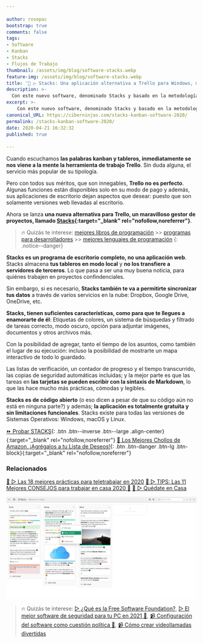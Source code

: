 ```yaml
---

author: rosepac
bootstrap: true
comments: false
tags:
- Software
- Kanban
- Stacks
- Flujos de Trabajo
thumbnail: /assets/img/blog/software-stacks.webp
feature-img: /assets/img/blog/software-stacks.webp
title: '💼 ▷ Stacks: Una aplicación alternativa a Trello para Windows, macOS y Linux'
description: >-
  Con este nuevo software, denominado Stacks y basado en la metodología kanban. Puedes administrar tus asuntos desde cualquier sistema operativo, de forma totalmente gratuita y sin ningún tipo de restricciones.
excerpt: >-
    Con este nuevo software, denominado Stacks y basado en la metodología kanban. Puedes administrar tus asuntos desde cualquier sistema operativo, de forma totalmente gratuita y sin ningún tipo de restricciones.
canonical_URL: https://ciberninjas.com/stacks-kanban-software-2020/
permalink: /stacks-kanban-software-2020/
date: 2020-04-21 16:32:32
published: true

---
```


Cuando escuchamos **las palabras kanban y tableros, inmediatamente se nos viene a la mente la herramienta de trabajo Trello**. Sin duda alguna, el servicio más popular de su tipología.

Pero con todos sus méritos, que son innegables, **Trello no es perfecto**. Algunas funciones están disponibles solo en su modo de pago y además, sus aplicaciones de escritorio dejan aspectos que desear: puesto que son solamente versiones web llevadas al escritorio.

Ahora se lanza **una nueva alternativa para Trello, un maravilloso gestor de proyectos, llamado [Stacks](https://stacks.rocks/){:target="_blank" rel="nofollow,noreferrer"}**.

> 🔥 Quizás te interese: [mejores libros de programación](/programar/) >> [programas para desarrolladores](/mejores-sistemas-operativos-para-hackear/) >> [mejores lenguajes de programación](/15-mejores-lenguajes-programacion/)
{: .notice--danger}

**Stacks es un programa de escritorio completo, no una aplicación web**. Stacks almacena **tus tableros en modo local** y **no los transfiere a servidores de terceros**. Lo que pasa a ser una muy buena noticia, para quiénes trabajen en proyectos confindenciales.

Sin embargo, si es necesario, **Stacks también te va a permitirte sincronizar tus datos** a través de varios servicios en la nube: Dropbox, Google Drive, OneDrive, etc.

**Stacks, tienen suficientes características, como para que te llegues a enamorarte de él**: Etiquetas de colores, un sistema de búsquedas y filtrado de tareas correcto, modo oscuro, opción para adjuntar imágenes, documentos y otros archivos más.

Con la posibilidad de agregar, tanto el tiempo de los asuntos, como también el lugar de su ejecución: incluso la posibilidad de mostrarte un mapa interactivo de todo lo guardado.

Las listas de verificación, un contador de progreso y el tiempo transcurrido, las copias de seguridad automáticas incluidas; y la mejor parte es que las tareas en **las tarjetas se pueden escribir con la sintaxis de Markdown**, lo que las hace mucho más prácticas, cómodas y legibles.

**Stacks es de código abierto** (o eso dicen a pesar de que su código aún no está en ninguna parte?) y además; **la aplicación es totalmente gratuita y sin limitaciones funcionales**. Stacks existe para todas las versiones de Sistemas Operativos: Windows, macOS y Linux.

[⏩ Probar STACKS](https://stacks.rocks/){: .btn .btn--inverse .btn--large .align-center}{:target="_blank" rel="nofollow,noreferrer"}
[🛒 Los Mejores Chollos de Amazon, ¡Agrégalos a tu Lista de Deseos!](/amazon/ "Los Mejores Chollos de Amazon, Ofertas Flash, Black Monday y Amazon Prime Day"){: .btn .btn-danger .btn-lg .btn-block}{:target="_blank" rel="nofollow,noreferrer"}

### **Relacionados** <!-- omit in toc -->

[🥇 ▷ Las 18 mejores prácticas para teletrabajar en 2020](/mejores-practicas-trabajar-desde-casa/)
[🥇 ▷ TIPS: Las 11 Mejores CONSEJOS para trabajar en casa 2020 🏡](/mejores-consejos-trabajar-desde-casa/)
[🥇 ▷ Quédate en Casa](/alternativas-culturales-combatir-coronavirus/)

![💼 ▷ Stacks: Una aplicación alternativa a Trello para Windows, macOS y Linux](/assets/img/blog/software-stacks.webp "Stacks: Una aplicación alternativa a Trello para Windows, macOS y Linux")

> 🔥 Quizás te interese: [▷ ¿Qué es la Free Software Foundation?](/que-es-free-software-foundation/), [▷ El mejor software de seguridad para tu PC en 2021 🔐](/el-mejor-software-de-seguridad-para-tu-pc/), [📹 Configuración del software como cuestión política 🔐](/ciberseguridad-comparecencia-congreso/), [📹 Cómo crear videollamadas divertidas](/cómo-tener-conversaciones-divertidas-zoom/)